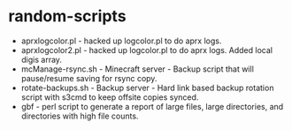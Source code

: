 # random-scripts

* aprxlogcolor.pl - hacked up logcolor.pl to do aprx logs.
* aprxlogcolor2.pl - hacked up logcolor.pl to do aprx logs. Added local digis array.
* mcManage-rsync.sh - Minecraft server - Backup script that will pause/resume saving for rsync copy.
* rotate-backups.sh - Backup server - Hard link based backup rotation script with s3cmd to keep offsite copies synced.
* gbf - perl script to generate a report of large files, large directories, and directories with high file counts.
